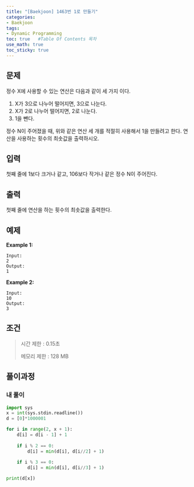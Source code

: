 ```yaml
---
title: "[Baekjoon] 1463번 1로 만들기"
categories: 
- Baekjoon
tags:
- Dynamic Programming
toc: true   #Table Of Contents 목차 
use_math: true
toc_sticky: true
---
```


## 문제

정수 X에 사용할 수 있는 연산은 다음과 같이 세 가지 이다.

1. X가 3으로 나누어 떨어지면, 3으로 나눈다.
2. X가 2로 나누어 떨어지면, 2로 나눈다.
3. 1을 뺀다.

정수 N이 주어졌을 때, 위와 같은 연산 세 개를 적절히 사용해서 1을 만들려고 한다. 연산을 사용하는 횟수의 최솟값을 출력하시오.

## 입력

첫째 줄에 1보다 크거나 같고, 106보다 작거나 같은 정수 N이 주어진다.

## 출력

첫째 줄에 연산을 하는 횟수의 최솟값을 출력한다.

## 예제

**Example 1:**

```
Input: 
2
Output: 
1
```

**Example 2:**

```
Input:
10
Output:
3
```

## 조건

> 시간 제한 : 0.15초
>
> 메모리 제한 : 128 MB

## 풀이과정

### 내 풀이

```python
import sys
x = int(sys.stdin.readline())
d = [0]*1000001

for i in range(2, x + 1):
    d[i] = d[i - 1] + 1
    
    if i % 2 == 0:
        d[i] = min(d[i], d[i//2] + 1)
        
    if i % 3 == 0:
        d[i] = min(d[i], d[i//3] + 1)

print(d[x])
```

